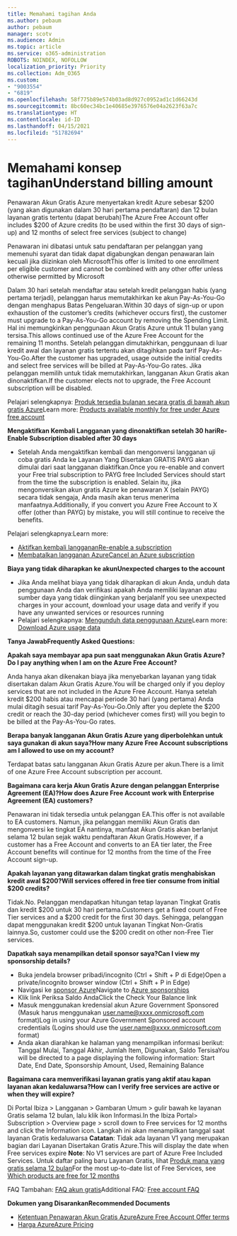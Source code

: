 ```yaml
---
title: Memahami tagihan Anda
ms.author: pebaum
author: pebaum
manager: scotv
ms.audience: Admin
ms.topic: article
ms.service: o365-administration
ROBOTS: NOINDEX, NOFOLLOW
localization_priority: Priority
ms.collection: Adm_O365
ms.custom:
- "9003554"
- "6819"
ms.openlocfilehash: 58f775b89e574b03ad8d927c0952ad1c1d66243d
ms.sourcegitcommit: 8bc60ec34bc1e40685e3976576e04a2623f63a7c
ms.translationtype: HT
ms.contentlocale: id-ID
ms.lasthandoff: 04/15/2021
ms.locfileid: "51782694"
---
```

# <a name="understand-billing-amount"></a><span data-ttu-id="a7b97-102">Memahami konsep tagihan</span><span class="sxs-lookup"><span data-stu-id="a7b97-102">Understand billing amount</span></span>

<span data-ttu-id="a7b97-103">Penawaran Akun Gratis Azure menyertakan kredit Azure sebesar $200 (yang akan digunakan dalam 30 hari pertama pendaftaran) dan 12 bulan layanan gratis tertentu (dapat berubah)</span><span class="sxs-lookup"><span data-stu-id="a7b97-103">The Azure Free Account offer includes $200 of Azure credits (to be used within the first 30 days of sign-up) and 12 months of select free services (subject to change)</span></span>

<span data-ttu-id="a7b97-104">Penawaran ini dibatasi untuk satu pendaftaran per pelanggan yang memenuhi syarat dan tidak dapat digabungkan dengan penawaran lain kecuali jika diizinkan oleh Microsoft</span><span class="sxs-lookup"><span data-stu-id="a7b97-104">This offer is limited to one enrollment per eligible customer and cannot be combined with any other offer unless otherwise permitted by Microsoft</span></span>

<span data-ttu-id="a7b97-105">Dalam 30 hari setelah mendaftar atau setelah kredit pelanggan habis (yang pertama terjadi), pelanggan harus memutakhirkan ke akun Pay-As-You-Go dengan menghapus Batas Pengeluaran.</span><span class="sxs-lookup"><span data-stu-id="a7b97-105">Within 30 days of sign-up or upon exhaustion of the customer’s credits (whichever occurs first), the customer must upgrade to a Pay-As-You-Go account by removing the Spending Limit.</span></span> <span data-ttu-id="a7b97-106">Hal ini memungkinkan penggunaan Akun Gratis Azure untuk 11 bulan yang tersisa.</span><span class="sxs-lookup"><span data-stu-id="a7b97-106">This allows continued use of the Azure Free Account for the remaining 11 months.</span></span> <span data-ttu-id="a7b97-107">Setelah pelanggan dimutakhirkan, penggunaan di luar kredit awal dan layanan gratis tertentu akan ditagihkan pada tarif Pay-As-You-Go.</span><span class="sxs-lookup"><span data-stu-id="a7b97-107">After the customer has upgraded, usage outside the initial credits and select free services will be billed at Pay-As-You-Go rates.</span></span> <span data-ttu-id="a7b97-108">Jika pelanggan memilih untuk tidak memutakhirkan, langganan Akun Gratis akan dinonaktifkan.</span><span class="sxs-lookup"><span data-stu-id="a7b97-108">If the customer elects not to upgrade, the Free Account subscription will be disabled.</span></span>

<span data-ttu-id="a7b97-109">Pelajari selengkapnya: [Produk tersedia bulanan secara gratis di bawah akun gratis Azure](https://azure.microsoft.com/free/free-account-faq/)</span><span class="sxs-lookup"><span data-stu-id="a7b97-109">Learn more: [Products available monthly for free under Azure free account](https://azure.microsoft.com/free/free-account-faq/)</span></span>

<span data-ttu-id="a7b97-110">**Mengaktifkan Kembali Langganan yang dinonaktifkan setelah 30 hari**</span><span class="sxs-lookup"><span data-stu-id="a7b97-110">**Re-Enable Subscription disabled after 30 days**</span></span>

- <span data-ttu-id="a7b97-111">Setelah Anda mengaktifkan kembali dan mengonversi langganan uji coba gratis Anda ke Layanan Yang Disertakan GRATIS PAYG akan dimulai dari saat langganan diaktifkan.</span><span class="sxs-lookup"><span data-stu-id="a7b97-111">Once you re-enable and convert your Free trial subscription to PAYG free Included Services should start from the time the subscription is enabled.</span></span> <span data-ttu-id="a7b97-112">Selain itu, jika mengonversikan akun gratis Azure ke penawaran X (selain PAYG) secara tidak sengaja, Anda masih akan terus menerima manfaatnya.</span><span class="sxs-lookup"><span data-stu-id="a7b97-112">Additionally, if you convert you Azure Free Account to X offer (other than PAYG) by mistake, you will still continue to receive the benefits.</span></span>

<span data-ttu-id="a7b97-113">Pelajari selengkapnya:</span><span class="sxs-lookup"><span data-stu-id="a7b97-113">Learn more:</span></span> 
- [<span data-ttu-id="a7b97-114">Aktifkan kembali langganan</span><span class="sxs-lookup"><span data-stu-id="a7b97-114">Re-enable a subscription</span></span>](https://docs.microsoft.com/azure/billing/billing-subscription-become-disable?WT.mc_id=Portal-Microsoft_Azure_Support)
- [<span data-ttu-id="a7b97-115">Membatalkan langganan Azure</span><span class="sxs-lookup"><span data-stu-id="a7b97-115">Cancel an Azure subscription</span></span>](https://docs.microsoft.com/azure/billing/billing-how-to-cancel-azure-subscription?WT.mc_id=Portal-Microsoft_Azure_Support)

<span data-ttu-id="a7b97-116">**Biaya yang tidak diharapkan ke akun**</span><span class="sxs-lookup"><span data-stu-id="a7b97-116">**Unexpected charges to the account**</span></span>

- <span data-ttu-id="a7b97-117">Jika Anda melihat biaya yang tidak diharapkan di akun Anda, unduh data penggunaan Anda dan verifikasi apakah Anda memiliki layanan atau sumber daya yang tidak diinginkan yang berjalan</span><span class="sxs-lookup"><span data-stu-id="a7b97-117">If you see unexpected charges in your account, download your usage data and verify if you have any unwanted services or resources running</span></span>
- <span data-ttu-id="a7b97-118">Pelajari selengkapnya: [Mengunduh data penggunaan Azure](https://docs.microsoft.com/azure/billing/billing-download-azure-invoice-daily-usage-date?WT.mc_id=Portal-Microsoft_Azure_Support#download-usage)</span><span class="sxs-lookup"><span data-stu-id="a7b97-118">Learn more: [Download Azure usage data](https://docs.microsoft.com/azure/billing/billing-download-azure-invoice-daily-usage-date?WT.mc_id=Portal-Microsoft_Azure_Support#download-usage)</span></span>

<span data-ttu-id="a7b97-119">**Tanya Jawab**</span><span class="sxs-lookup"><span data-stu-id="a7b97-119">**Frequently Asked Questions:**</span></span>

<span data-ttu-id="a7b97-120">**Apakah saya membayar apa pun saat menggunakan Akun Gratis Azure?**</span><span class="sxs-lookup"><span data-stu-id="a7b97-120">**Do I pay anything when I am on the Azure Free Account?**</span></span>

<span data-ttu-id="a7b97-121">Anda hanya akan dikenakan biaya jika menyebarkan layanan yang tidak disertakan dalam Akun Gratis Azure.</span><span class="sxs-lookup"><span data-stu-id="a7b97-121">You will be charged only if you deploy services that are not included in the Azure Free Account.</span></span> <span data-ttu-id="a7b97-122">Hanya setelah kredit $200 habis atau mencapai periode 30 hari (yang pertama) Anda mulai ditagih sesuai tarif Pay-As-You-Go.</span><span class="sxs-lookup"><span data-stu-id="a7b97-122">Only after you deplete the $200 credit or reach the 30-day period (whichever comes first) will you begin to be billed at the Pay-As-You-Go rates.</span></span>

<span data-ttu-id="a7b97-123">**Berapa banyak langganan Akun Gratis Azure yang diperbolehkan untuk saya gunakan di akun saya?**</span><span class="sxs-lookup"><span data-stu-id="a7b97-123">**How many Azure Free Account subscriptions am I allowed to use on my account?**</span></span>  

<span data-ttu-id="a7b97-124">Terdapat batas satu langganan Akun Gratis Azure per akun.</span><span class="sxs-lookup"><span data-stu-id="a7b97-124">There is a limit of one Azure Free Account subscription per account.</span></span>

<span data-ttu-id="a7b97-125">**Bagaimana cara kerja Akun Gratis Azure dengan pelanggan Enterprise Agreement (EA)?**</span><span class="sxs-lookup"><span data-stu-id="a7b97-125">**How does Azure Free Account work with Enterprise Agreement (EA) customers?**</span></span>  

<span data-ttu-id="a7b97-126">Penawaran ini tidak tersedia untuk pelanggan EA.</span><span class="sxs-lookup"><span data-stu-id="a7b97-126">This offer is not available to EA customers.</span></span> <span data-ttu-id="a7b97-127">Namun, jika pelanggan memiliki Akun Gratis dan mengonversi ke tingkat EA nantinya, manfaat Akun Gratis akan berlanjut selama 12 bulan sejak waktu pendaftaran Akun Gratis.</span><span class="sxs-lookup"><span data-stu-id="a7b97-127">However, if a customer has a Free Account and converts to an EA tier later, the Free Account benefits will continue for 12 months from the time of the Free Account sign-up.</span></span>

<span data-ttu-id="a7b97-128">**Apakah layanan yang ditawarkan dalam tingkat gratis menghabiskan kredit awal $200?**</span><span class="sxs-lookup"><span data-stu-id="a7b97-128">**Will services offered in free tier consume from initial $200 credits?**</span></span>  

<span data-ttu-id="a7b97-129">Tidak.</span><span class="sxs-lookup"><span data-stu-id="a7b97-129">No.</span></span> <span data-ttu-id="a7b97-130">Pelanggan mendapatkan hitungan tetap layanan Tingkat Gratis dan kredit $200 untuk 30 hari pertama.</span><span class="sxs-lookup"><span data-stu-id="a7b97-130">Customers get a fixed count of Free Tier services and a $200 credit for the first 30 days.</span></span> <span data-ttu-id="a7b97-131">Sehingga, pelanggan dapat menggunakan kredit $200 untuk layanan Tingkat Non-Gratis lainnya.</span><span class="sxs-lookup"><span data-stu-id="a7b97-131">So, customer could use the $200 credit on other non-Free Tier services.</span></span>

<span data-ttu-id="a7b97-132">**Dapatkah saya menampilkan detail sponsor saya?**</span><span class="sxs-lookup"><span data-stu-id="a7b97-132">**Can I view my sponsorship details?**</span></span>

- <span data-ttu-id="a7b97-133">Buka jendela browser pribadi/incognito (Ctrl + Shift + P di Edge)</span><span class="sxs-lookup"><span data-stu-id="a7b97-133">Open a private/incognito browser window (Ctrl + Shift + P in Edge)</span></span>
- <span data-ttu-id="a7b97-134">Navigasi ke [sponsor Azure](http://www.microsoftazuresponsorships.com/)</span><span class="sxs-lookup"><span data-stu-id="a7b97-134">Navigate to [Azure sponsorships](http://www.microsoftazuresponsorships.com/)</span></span>
- <span data-ttu-id="a7b97-135">Klik link Periksa Saldo Anda</span><span class="sxs-lookup"><span data-stu-id="a7b97-135">Click the Check Your Balance link</span></span>
- <span data-ttu-id="a7b97-136">Masuk menggunakan kredensial akun Azure Government Sponsored (Masuk harus menggunakan user.name@xxxx.onmicrosoft.com format)</span><span class="sxs-lookup"><span data-stu-id="a7b97-136">Log in using your Azure Government Sponsored account credentials (Logins should use the user.name@xxxx.onmicrosoft.com format)</span></span>
- <span data-ttu-id="a7b97-137">Anda akan diarahkan ke halaman yang menampilkan informasi berikut: Tanggal Mulai, Tanggal Akhir, Jumlah Item, Digunakan, Saldo Tersisa</span><span class="sxs-lookup"><span data-stu-id="a7b97-137">You will be directed to a page displaying the following information: Start Date, End Date, Sponsorship Amount, Used, Remaining Balance</span></span>

<span data-ttu-id="a7b97-138">**Bagaimana cara memverifikasi layanan gratis yang aktif atau kapan layanan akan kedaluwarsa?**</span><span class="sxs-lookup"><span data-stu-id="a7b97-138">**How can I verify free services are active or when they will expire?**</span></span>

<span data-ttu-id="a7b97-139">Di Portal Ibiza > Langganan > Gambaran Umum > gulir bawah ke layanan Gratis selama 12 bulan, lalu klik ikon Informasi.</span><span class="sxs-lookup"><span data-stu-id="a7b97-139">In the Ibiza Portal> Subscription > Overview page > scroll down to Free services for 12 months and click the Information icon.</span></span> <span data-ttu-id="a7b97-140">Langkah ini akan menampilkan tanggal saat layanan Gratis kedaluwarsa **Catatan**: Tidak ada layanan V1 yang merupakan bagian dari Layanan Disertakan Gratis Azure.</span><span class="sxs-lookup"><span data-stu-id="a7b97-140">This will display the date when Free services expire **Note**: No V1 services are part of Azure Free Included Services.</span></span> <span data-ttu-id="a7b97-141">Untuk daftar paling baru Layanan Gratis, lihat [Produk mana yang gratis selama 12 bulan](http://www.microsoftazuresponsorships.com/)</span><span class="sxs-lookup"><span data-stu-id="a7b97-141">For the most up-to-date list of Free Services, see [Which products are free for 12 months](http://www.microsoftazuresponsorships.com/)</span></span>

<span data-ttu-id="a7b97-142">FAQ Tambahan: [FAQ akun gratis](https://azure.microsoft.com/free/free-account-faq/)</span><span class="sxs-lookup"><span data-stu-id="a7b97-142">Additional FAQ: [Free account FAQ](https://azure.microsoft.com/free/free-account-faq/)</span></span>

<span data-ttu-id="a7b97-143">**Dokumen yang Disarankan**</span><span class="sxs-lookup"><span data-stu-id="a7b97-143">**Recommended Documents**</span></span>

- [<span data-ttu-id="a7b97-144">Ketentuan Penawaran Akun Gratis Azure</span><span class="sxs-lookup"><span data-stu-id="a7b97-144">Azure Free Account Offer terms</span></span>](https://azure.microsoft.com/offers/ms-azr-0044p/)
- [<span data-ttu-id="a7b97-145">Harga Azure</span><span class="sxs-lookup"><span data-stu-id="a7b97-145">Azure Pricing</span></span>](https://azure.microsoft.com/pricing/)
